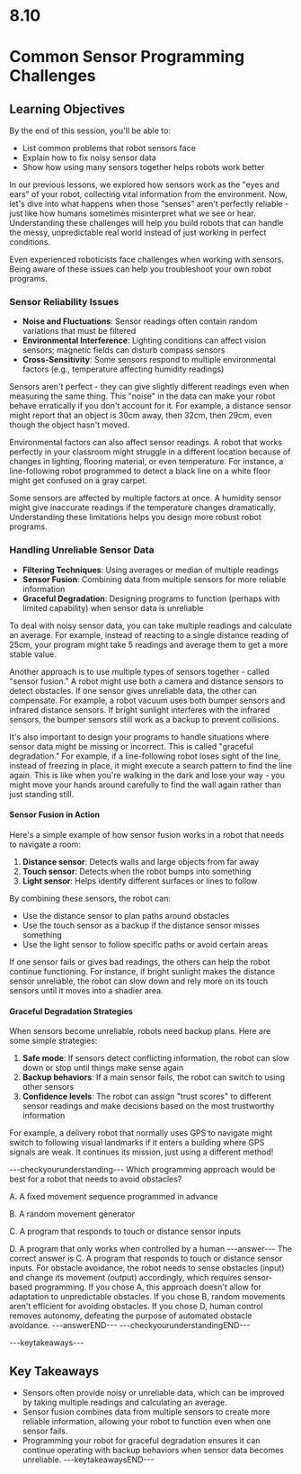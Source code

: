 # 8.10

# Common Sensor Programming Challenges

## Learning Objectives

By the end of this session, you'll be able to:
- List common problems that robot sensors face
- Explain how to fix noisy sensor data
- Show how using many sensors together helps robots work better

In our previous lessons, we explored how sensors work as the "eyes and ears" of your robot, collecting vital information from the environment. Now, let's dive into what happens when those "senses" aren't perfectly reliable - just like how humans sometimes misinterpret what we see or hear. Understanding these challenges will help you build robots that can handle the messy, unpredictable real world instead of just working in perfect conditions.

Even experienced roboticists face challenges when working with sensors. Being aware of these issues can help you troubleshoot your own robot programs.

### Sensor Reliability Issues

- **Noise and Fluctuations**: Sensor readings often contain random variations that must be filtered
- **Environmental Interference**: Lighting conditions can affect vision sensors; magnetic fields can disturb compass sensors
- **Cross-Sensitivity**: Some sensors respond to multiple environmental factors (e.g., temperature affecting humidity readings)

Sensors aren't perfect - they can give slightly different readings even when measuring the same thing. This "noise" in the data can make your robot behave erratically if you don't account for it. For example, a distance sensor might report that an object is 30cm away, then 32cm, then 29cm, even though the object hasn't moved.

Environmental factors can also affect sensor readings. A robot that works perfectly in your classroom might struggle in a different location because of changes in lighting, flooring material, or even temperature. For instance, a line-following robot programmed to detect a black line on a white floor might get confused on a gray carpet.

Some sensors are affected by multiple factors at once. A humidity sensor might give inaccurate readings if the temperature changes dramatically. Understanding these limitations helps you design more robust robot programs.

### Handling Unreliable Sensor Data

- **Filtering Techniques**: Using averages or median of multiple readings
- **Sensor Fusion**: Combining data from multiple sensors for more reliable information
- **Graceful Degradation**: Designing programs to function (perhaps with limited capability) when sensor data is unreliable

To deal with noisy sensor data, you can take multiple readings and calculate an average. For example, instead of reacting to a single distance reading of 25cm, your program might take 5 readings and average them to get a more stable value.

Another approach is to use multiple types of sensors together - called "sensor fusion." A robot might use both a camera and distance sensors to detect obstacles. If one sensor gives unreliable data, the other can compensate. For example, a robot vacuum uses both bumper sensors and infrared distance sensors. If bright sunlight interferes with the infrared sensors, the bumper sensors still work as a backup to prevent collisions.

It's also important to design your programs to handle situations where sensor data might be missing or incorrect. This is called "graceful degradation." For example, if a line-following robot loses sight of the line, instead of freezing in place, it might execute a search pattern to find the line again. This is like when you're walking in the dark and lose your way - you might move your hands around carefully to find the wall again rather than just standing still.

#### Sensor Fusion in Action

Here's a simple example of how sensor fusion works in a robot that needs to navigate a room:

1. **Distance sensor**: Detects walls and large objects from far away
2. **Touch sensor**: Detects when the robot bumps into something
3. **Light sensor**: Helps identify different surfaces or lines to follow

By combining these sensors, the robot can:
- Use the distance sensor to plan paths around obstacles
- Use the touch sensor as a backup if the distance sensor misses something
- Use the light sensor to follow specific paths or avoid certain areas

If one sensor fails or gives bad readings, the others can help the robot continue functioning. For instance, if bright sunlight makes the distance sensor unreliable, the robot can slow down and rely more on its touch sensors until it moves into a shadier area.

#### Graceful Degradation Strategies

When sensors become unreliable, robots need backup plans. Here are some simple strategies:

1. **Safe mode**: If sensors detect conflicting information, the robot can slow down or stop until things make sense again
2. **Backup behaviors**: If a main sensor fails, the robot can switch to using other sensors
3. **Confidence levels**: The robot can assign "trust scores" to different sensor readings and make decisions based on the most trustworthy information

For example, a delivery robot that normally uses GPS to navigate might switch to following visual landmarks if it enters a building where GPS signals are weak. It continues its mission, just using a different method!

---checkyourunderstanding---
Which programming approach would be best for a robot that needs to avoid obstacles?

A. A fixed movement sequence programmed in advance

B. A random movement generator

C. A program that responds to touch or distance sensor inputs

D. A program that only works when controlled by a human
---answer---
The correct answer is C. A program that responds to touch or distance sensor inputs. For obstacle avoidance, the robot needs to sense obstacles (input) and change its movement (output) accordingly, which requires sensor-based programming. If you chose A, this approach doesn't allow for adaptation to unpredictable obstacles. If you chose B, random movements aren't efficient for avoiding obstacles. If you chose D, human control removes autonomy, defeating the purpose of automated obstacle avoidance.
---answerEND---
---checkyourunderstandingEND---

---keytakeaways---
## Key Takeaways
- Sensors often provide noisy or unreliable data, which can be improved by taking multiple readings and calculating an average.
- Sensor fusion combines data from multiple sensors to create more reliable information, allowing your robot to function even when one sensor fails.
- Programming your robot for graceful degradation ensures it can continue operating with backup behaviors when sensor data becomes unreliable.
---keytakeawaysEND---
